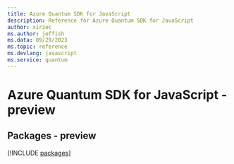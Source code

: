 ```yaml
---
title: Azure Quantum SDK for JavaScript
description: Reference for Azure Quantum SDK for JavaScript
author: xirzec
ms.author: jeffish
ms.data: 09/29/2023
ms.topic: reference
ms.devlang: javascript
ms.service: quantum
---
```

# Azure Quantum SDK for JavaScript - preview
## Packages - preview
[!INCLUDE [packages](quantum-index.md)]